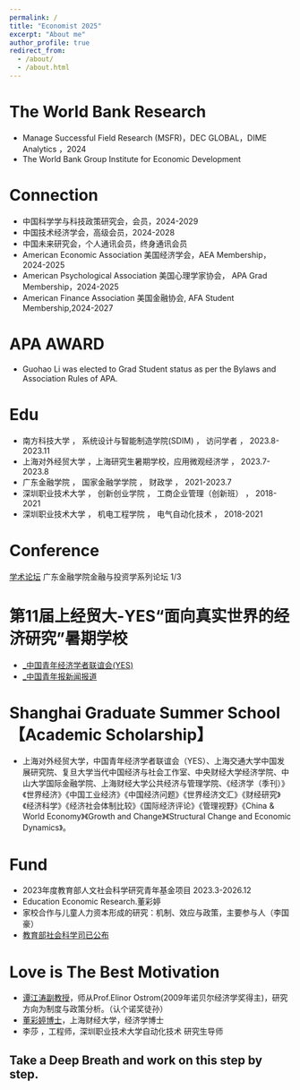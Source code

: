 ```yaml
---
permalink: /
title: "Economist 2025"
excerpt: "About me"
author_profile: true
redirect_from: 
  - /about/
  - /about.html
---
```


The World Bank Research 
======
* Manage Successful Field Research (MSFR)，DEC GLOBAL，DIME Analytics ，2024
* The World Bank Group Institute for Economic Development

Connection
======
* 中国科学学与科技政策研究会，会员，2024-2029
* 中国技术经济学会，高级会员，2024-2028
* 中国未来研究会，个人通讯会员，终身通讯会员
* American Economic Association 美国经济学会，AEA Membership，2024-2025
* American Psychological Association 美国心理学家协会， APA Grad Membership，2024-2025
* American Finance Association 美国金融协会,  AFA Student Membership,2024-2027

APA AWARD
======
* Guohao Li was elected to Grad Student status as per the Bylaws and Association Rules of APA.
  
Edu
======
* 南方科技大学     ，    系统设计与智能制造学院(SDIM)   ， 访问学者      ，  2023.8-2023.11
* 上海对外经贸大学 ，上海研究生暑期学校，应用微观经济学 ， 2023.7-2023.8
* 广东金融学院       ，    国家金融学学院     ，  财政学               ，  2021-2023.7
* 深圳职业技术大学    ，    创新创业学院      ，  工商企业管理（创新班） ，  2018-2021
* 深圳职业技术大学    ，    机电工程学院      ，  电气自动化技术       ，  2018-2021 



Conference
======
[学术论坛](https://jrx.gduf.edu.cn/info/1002/1901.htm) 广东金融学院金融与投资学系列论坛 1/3


第11届上经贸大-YES“面向真实世界的经济研究”暑期学校
======
*  [_中国青年经济学者联谊会(YES)](https://news.suibe.edu.cn/2023/0802/c12512a161407/page.htm)
*  [_中国青年报新闻报道](https://news.cyol.com/gb/articles/2023-08/02/content_PbBN5Vfx9J.html)


Shanghai Graduate Summer School【Academic Scholarship】
======
* 上海对外经贸大学，中国青年经济学者联谊会（YES）、上海交通大学中国发展研究院、复旦大学当代中国经济与社会工作室、中央财经大学经济学院、中山大学国际金融学院、上海财经大学公共经济与管理学院、《经济学（季刊）》《世界经济》《中国工业经济》《中国经济问题》《世界经济文汇》《财经研究》《经济科学》《经济社会体制比较》《国际经济评论》《管理视野》《China & World Economy》《Growth and Change》《Structural Change and Economic Dynamics》。

Fund
======
* 2023年度教育部人文社会科学研究青年基金项目 2023.3-2026.12
* Education Economic Research.董彩婷
* 家校合作与儿童人力资本形成的研究：机制、效应与政策，主要参与人（李国豪）
* [教育部社会科学司已公布](http://www.moe.gov.cn/s78/A13/tongzhi/202310/t20231019_1086367.html)


Love is The Best Motivation 
======
* [谭江涛副教授](https://baike.baidu.com/item/%E8%B0%AD%E6%B1%9F%E6%B6%9B/15820658?fr=aladdin)，师从Prof.Elinor Ostrom(2009年诺贝尔经济学奖得主)，研究方向为制度与政策分析。（认个诺奖徒孙）
* [董彩婷博士](https://jrx.gduf.edu.cn/info/1036/1809.htm)，上海财经大学，经济学博士
* 李莎 ，工程师，深圳职业技术大学自动化技术 研究生导师



Take a Deep Breath and work on this step by step.
-----


